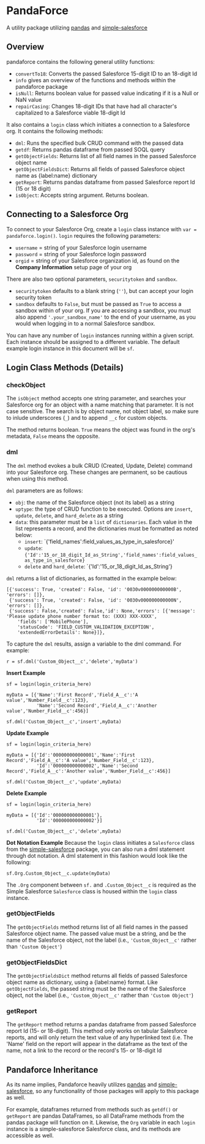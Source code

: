 # PandaForce
A utility package utilizing [pandas](https://github.com/pandas-dev/pandas) and [simple-salesforce](https://github.com/simple-salesforce/simple-salesforce)

## Overview
pandaforce contains the following general utility functions:
  - `convertTo18`:	Converts the passed Salesforce 15-digit ID to an 18-digit Id
  - `info` gives an overview of the functions and methods within the pandaforce package
  - `isNull`:		Returns boolean value for passed value indicating if it is a Null or NaN value
  - `repairCasing`:	Changes 18-digit IDs that have had all character's capitalized to a Salesforce viable 18-digit Id

It also contains a `login` class which initiates a connection to a Salesforce org. It contains the following methods:
  - `dml`: Runs the specified bulk CRUD command with the passed data
  - `getdf`: Returns pandas dataframe from passed SOQL query
  - `getObjectFields`: Returns list of all field names in the passed Salesforce object name
  - `getObjectFieldsDict`: Returns all fields of passed Salesforce object name as {label:name} dictionary
  - `getReport`: Returns pandas dataframe from passed Salesforce report Id (15 or 18 digit)
  - `isObject`: Accepts string argument. Returns boolean.

## Connecting to a Salesforce Org
To connect to your Salesforce Org, create a `login` class instance with `var = pandaforce.login()`. `login` requires the following parameters:
  - `username` = string of your Salesforce login username
  - `password` = string of your Salesforce login password
  - `orgid` = string of your Salesforce organization id, as found on the **Company Information** setup page of your org

There are also two optional parameters, `securitytoken` and `sandbox`.
  - `securitytoken` defaults to a blank string (`''`), but can accept your login security token
  - `sandbox` defaults to `False`, but must be passed as `True` to access a sandbox within of your org. If you are accessing a sandbox, you must also append `'.your_sandbox_name'` to the end of your username, as you would when logging in to a normal Salesforce sandbox.
  
You can have any number of `login` instances running within a given script. Each instance should be assigned to a different variable. The default example login instance in this document will be `sf`.

## Login Class Methods (Details)

### checkObject
The `isObject` method accepts one string parameter, and searches your Salesforce org for an object with a name matching that parameter. It is not case sensitive. The search is by object name, not object label, so make sure to inlude underscores (`_`) and to append `__c` for custom objects.

The method returns boolean. `True` means the object was found in the org's metadata, `False` means the opposite.

### dml
The `dml` method evokes a bulk CRUD (Created, Update, Delete) command into your Salesforce org. These changes are permanent, so be cautious when using this method.

`dml` parameters are as follows:
  - `obj`: the name of the Salesforce object (not its label) as a string
  - `uptype`: the type of CRUD function to be executed. Options are `insert`, `update`, `delete`, and `hard_delete` as a string
  - `data`: this parameter must be a `list` of `dictionaries`. Each value in the list represents a record, and the dictionaries must be formatted as noted below:
    - `insert`: `{'field_names':field_values_as_type_in_salesforce}'
    - `update`: `{'Id':'15_or_18_digit_Id_as_String','field_names':field_values_as_type_in_salesforce}`
    - `delete` and `hard_delete`: `{'Id':'15_or_18_digit_Id_as_String'}

`dml` returns a list of dictionaries, as formatted in the example below:
```
[{'success': True, 'created': False, 'id': '0030v000000000000B', 'errors': []},
 {'success': True, 'created': False, 'id': '0030v000000000000N', 'errors': []},
 {'success': False,'created': False,'id': None,'errors': [{'message': 'Please update phone number format to: (XXX) XXX-XXXX',
    'fields': ['MobilePhone'],
    'statusCode': 'FIELD_CUSTOM_VALIDATION_EXCEPTION',
    'extendedErrorDetails': None}]},
```
To capture the `dml` results, assign a variable to the dml command. For example:

```r = sf.dml('Custom_Object__c','delete','myData')```

**Insert Example**
```
sf = login(login_criteria_here)

myData = [{'Name':'First Record','Field_A__c':'A value','Number_Field__c':123},
           'Name':'Second Record','Field_A__c':'Another value','Number_Field__c':456}]
           
sf.dml('Custom_Object__c','insert',myData)
```

**Update Example**

```
sf = login(login_criteria_here)

myData = [{'Id':'000000000000001','Name':'First Record','Field_A__c':'A value','Number_Field__c':123},
           'Id':'000000000000002','Name':'Second Record','Field_A__c':'Another value','Number_Field__c':456}]
           
sf.dml('Custom_Object__c','update',myData)
```

**Delete Example**
```
sf = login(login_criteria_here)

myData = [{'Id':'000000000000001'},
           'Id':'000000000000002'}]
           
sf.dml('Custom_Object__c','delete',myData)
```

**Dot Notation Example**
Because the `login` class initiates a `Salesforce` class from the [simple-salesforce](https://github.com/simple-salesforce/simple-salesforce) package, you can also run a dml statement through dot notation. A dml statement in this fashion would look like the following:

```sf.Org.Custom_Object__c.update(myData)```

The `.Org` component between `sf.` and `.Custom_Object__c` is required as the Simple Salesforce `Salesforce` class is housed within the `login` class instance.

### getObjectFields
The `getObjectFields` method returns list of all field names in the passed Salesforce object name. The passed value must be a string, and be the name of the Salesforce object, not the label (i.e., `'Custom_Object__c'` rather than `'Custom Object'`)

### getObjectFieldsDict
The `getObjectFieldsDict` method returns all fields of passed Salesforce object name as dictionary, using a {label:name} format. Like `getObjectFields`, the passed string must be the name of the Salesforce object, not the label (i.e., `'Custom_Object__c'` rather than `'Custom Object'`)

### getReport
The `getReport` method returns a pandas dataframe from passed Salesforce report Id (15- or 18-digit). This method only works on tabular Salesforce reports, and will only return the text value of any hyperlinked text (i.e. The 'Name' field on the report will appear in the dataframe as the text of the name, not a link to the record or the record's 15- or 18-digit Id

## Pandaforce Inheritance
As its name implies, Pandaforce heavily utilizes [pandas](https://github.com/pandas-dev/pandas) and [simple-salesforce](https://github.com/simple-salesforce/simple-salesforce), so any functionality of those packages will apply to this package as well. 

For example, dataframes returned from methods such as `getdf()` or `getReport` are pandas DataFrames, so all DataFrame methods from the pandas package will function on it. Likewise, the `Org` variable in each `login` instance is a simple-salesforce Salesforce class, and its methods are accessible as well.

